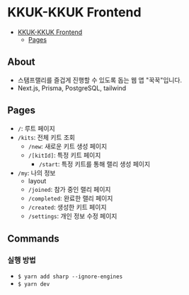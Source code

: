 # KKUK-KKUK Frontend

- [KKUK-KKUK Frontend](#kkuk-kkuk-frontend)
  - [Pages](#pages)

## About

- 스탬프랠리를 즐겁게 진행할 수 있도록 돕는 웹 앱 "꾹꾹"입니다.
- Next.js, Prisma, PostgreSQL, tailwind

## Pages

- `/`: 루트 페이지
- `/kits`: 전체 키트 조회
  - `/new`: 새로운 키트 생성 페이지
  - `/[kitId]`: 특정 키트 페이지
    - `/start`: 특정 키트를 통해 랠리 생성 페이지
- `/my`: 나의 정보
  - layout
  - `/joined`: 참가 중인 랠리 페이지
  - `/completed`: 완료한 랠리 페이지
  - `/created`: 생성한 키트 페이지
  - `/settings`: 개인 정보 수정 페이지

## Commands

### 실행 방법

- `$ yarn add sharp --ignore-engines`
- `$ yarn dev`

